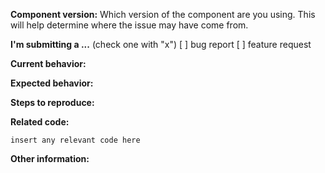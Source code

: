 **Component version:**
Which version of the component are you using. This will help determine where the issue may have come from.

**I'm submitting a ...** (check one with "x")
[ ] bug report
[ ] feature request

**Current behavior:**

<!-- Describe how the bug manifests. -->

**Expected behavior:**

<!-- Describe what the behavior would be without the bug. -->

**Steps to reproduce:**

<!-- If you are able to illustrate the bug or feature request with an example, please provide steps to reproduce and if possible a demo
-->

**Related code:**

```
insert any relevant code here
```

**Other information:**

<!-- List any other information that is relevant to your issue. Stack traces, related issues, suggestions on how to fix, Stack Overflow links, forum links, etc. -->

